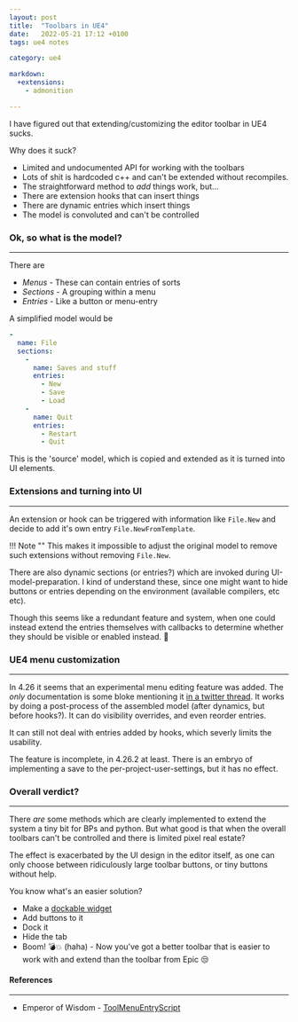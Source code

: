 ```yaml
---
layout: post
title:  "Toolbars in UE4"
date:   2022-05-21 17:12 +0100
tags: ue4 notes

category: ue4

markdown:
  +extensions:
    - admonition

---
```


I have figured out that extending/customizing the editor toolbar in UE4 sucks.

Why does it suck?

* Limited and undocumented API for working with the toolbars
* Lots of shit is hardcoded c++ and can't be extended without recompiles.
* The straightforward method to _add_ things work, but...
* There are extension hooks that can insert things
* There are dynamic entries which insert things
* The model is convoluted and can't be controlled

### Ok, so what is the model?
-------------------------

There are

* _Menus_ - These can contain entries of sorts
* _Sections_ - A grouping within a menu
* _Entries_ - Like a button or menu-entry

A simplified model would be

```yaml
-
  name: File
  sections:
    -
      name: Saves and stuff
      entries:
        - New
        - Save
        - Load
    -
      name: Quit
      entries:
        - Restart
        - Quit
```

This is the 'source' model, which is copied and extended as it is turned into UI elements.

### Extensions and turning into UI
----------------------------------

An extension or hook can be triggered with information like `File.New` and decide to add it's own entry `File.NewFromTemplate`.

!!! Note ""
    This makes it impossible to adjust the original model to remove such extensions without removing `File.New`.

There are also dynamic sections (or entries?) which are invoked during UI-model-preparation.
I kind of understand these, since one might want to hide buttons or entries depending on the environment (available compilers, etc etc).

Though this seems like a redundant feature and system, when one could instead extend the entries themselves with callbacks to determine whether they should be visible or enabled instead. 🤔

### UE4 menu customization
--------------------------

In 4.26 it seems that an experimental menu editing feature was added. The _only_ documentation is some bloke mentioning it [in a twitter thread](https://twitter.com/milkyengineer/status/1379644279480446982?lang=en).
It works by doing a post-process of the assembled model (after dynamics, but before hooks?). It can do visibility overrides, and even reorder entries.

It can still not deal with entries added by hooks, which severly limits the usability.

The feature is incomplete, in 4.26.2 at least. There is an embryo of implementing a save to the per-project-user-settings, but it has no effect.

### Overall verdict?
--------------------

There _are_ some methods which are clearly implemented to extend the system a tiny bit for BPs and python. But what good is that when the overall toolbars can't be controlled and there is limited pixel real estate?

The effect is exacerbated by the UI design in the editor itself, as one can only choose between ridiculously large toolbar buttons, or tiny buttons without help.

You know what's an easier solution?

* Make a [dockable widget](https://docs.unrealengine.com/4.27/en-US/InteractiveExperiences/UMG/UserGuide/EditorUtilityWidgets/)
* Add buttons to it
* Dock it
* Hide the tab
* Boom! 💣💥 (haha) - Now you've got a better toolbar that is easier to work with and extend than the toolbar from Epic 😒



#### References
---------------

* Emperor of Wisdom - [ToolMenuEntryScript](https://blog-l0v0-com.translate.goog/posts/fe336621.html?_x_tr_sl=auto&_x_tr_tl=en&_x_tr_hl=en-US&_x_tr_pto=wapp)
